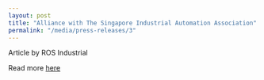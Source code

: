 ```yaml
---
layout: post
title: "Alliance with The Singapore Industrial Automation Association"
permalink: "/media/press-releases/3"
---
```

Article by ROS Industrial

Read more [here](https://rosindustrial.org/news/2019/11/12/alliance-with-the-singapore-industrial-automation-association)